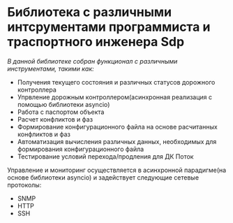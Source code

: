 # Библиотека с различными интсрументами программиста и траспортного инженера Sdp
*В данной библиотеке собран функционал с различными инструментами, такими как:*
  
+ Получения текущего состояния и различных статусов дорожного контроллера 
+ Упрвление дорожным контроллером(асинхронная реализация с помощью библиотеки asyncio)
+ Работа с паспортом объекта
+ Расчет конфликтов и фаз
+ Формирование конфигурационного файла на основе расчитанных конфликтов и фаз
+ Автоматизация вычисления различных данных, необходимых для формирования конфигурационного файла
+ Тестирование условий перехода/продления для ДК Поток

Управление и мониторинг осуществляется в асинхронной парадигме(на основе библиотеки asyncio)
и задействует следующие сетевые протоколы:
+ SNMP
+ HTTP
+ SSH
